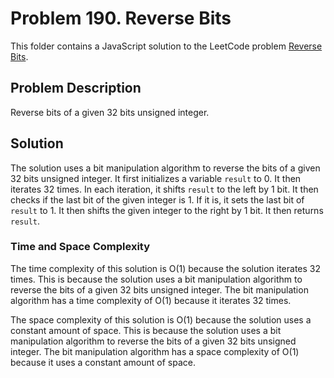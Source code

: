 # Problem 190. Reverse Bits

This folder contains a JavaScript solution to the LeetCode problem [Reverse Bits](https://leetcode.com/problems/reverse-bits/).

## Problem Description

Reverse bits of a given 32 bits unsigned integer.

## Solution

The solution uses a bit manipulation algorithm to reverse the bits of a given 32 bits unsigned integer. It first initializes a variable `result` to 0. It then iterates 32 times. In each iteration, it shifts `result` to the left by 1 bit. It then checks if the last bit of the given integer is 1. If it is, it sets the last bit of `result` to 1. It then shifts the given integer to the right by 1 bit. It then returns `result`.

### Time and Space Complexity

The time complexity of this solution is O(1) because the solution iterates 32 times. This is because the solution uses a bit manipulation algorithm to reverse the bits of a given 32 bits unsigned integer. The bit manipulation algorithm has a time complexity of O(1) because it iterates 32 times.

The space complexity of this solution is O(1) because the solution uses a constant amount of space. This is because the solution uses a bit manipulation algorithm to reverse the bits of a given 32 bits unsigned integer. The bit manipulation algorithm has a space complexity of O(1) because it uses a constant amount of space.
